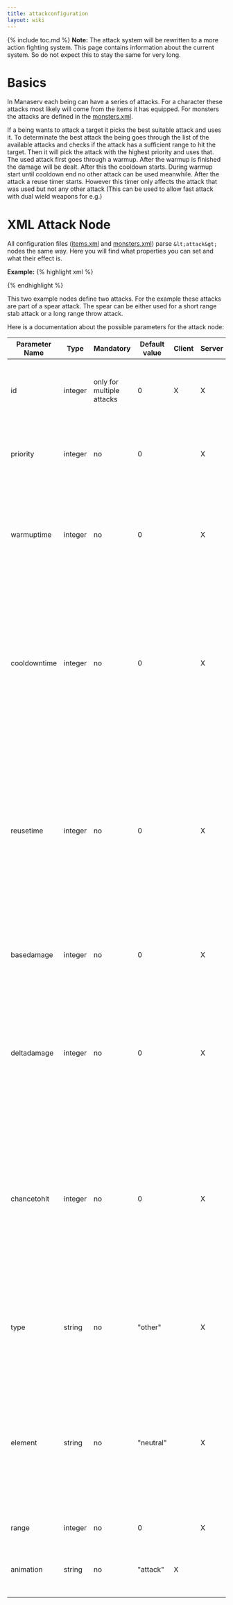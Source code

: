 ```yaml
---
title: attackconfiguration
layout: wiki
---
```

{% include toc.md %}
**Note:** The attack system will be rewritten to a more action fighting system. This page contains information about the current system. So do not expect this to stay the same for very long.

#  Basics
In Manaserv each being can have a series of attacks. For a character these attacks most likely will come from the items it has equipped. For monsters the attacks are defined in the [monsters.xml](monsters.xml.html).

If a being wants to attack a target it picks the best suitable attack and uses it. To determinate the best attack the being goes through the list of the available attacks and checks if the attack has a sufficient range to hit the target. Then it will pick the attack with the highest priority and uses that. The used attack first goes through a warmup. After the warmup is finished the damage will be dealt. After this the cooldown starts. During warmup start until cooldown end no other attack can be used meanwhile. After the attack a reuse timer starts. However this timer only affects the attack that was used but not any other attack (This can be used to allow fast attack with dual wield weapons for e.g.)

#  XML Attack Node
All configuration files ([items.xml](items.xml.html) and [monsters.xml](monsters.xml.html)) parse `&lt;attack&gt;` nodes the same way. Here you will find what properties you can set and what their effect is.

**Example:**
{% highlight xml %}
        <!-- Stab Spear -->
        <attack id="1"
            priority="2"
            type="physical"
            warmuptime="10"
            cooldowntime="10"
            reusetime="10"
            basedamage="100"
            deltadamage="1"
            chancetohit="1000"
            element="neutral"
            range="32"
            animation="attack"
            skill="102"
            />
        <!-- Throw Spear -->
        <attack id="2"
            priority="1"
            type="physical"
            warmuptime="0"
            cooldowntime="100"
            reusetime="100"
            basedamage="10"
            deltadamage="1"
            chancetohit="1000"
            element="neutral"
            range="256"
            animation="attackspear"
            skill="103"
            />

{% endhighlight %}

This two example nodes define two attacks. For the example these attacks are part of a spear attack. The spear can be either used for a short range stab attack or a long range throw attack.

Here is a documentation about the possible parameters for the attack node:
<table class="table table-bordered table-hover" markdown="1">
    <thead>
        <tr>
            <th>Parameter Name</th>
            <th>Type</th>
            <th>Mandatory</th>
            <th>Default value</th>
            <th>Client</th>
            <th>Server</th>
            <th>Description</th>
        </tr>
    </thead>
    <tbody>
        <tr>
            <td>id</td>
            <td>integer</td>
            <td>only for multiple attacks</td>
            <td>0</td>
            <td>X</td>
            <td>X</td>
            <td>The id is only used for telling the client which animation to play.</td>
        </tr>
        <tr>
            <td>priority</td>
            <td>integer</td>
            <td>no</td>
            <td>0</td>
            <td>&nbsp;</td>
            <td>X</td>
            <td>A attack with a higher priority will be preferred if two attacks are usable.</td>
        </tr>
        <tr>
            <td>warmuptime</td>
            <td>integer</td>
            <td>no</td>
            <td>0</td>
            <td>&nbsp;</td>
            <td>X</td>
            <td>The time between the start of the attack and the actual dealing of damage in game ticks (one tick equals 100ms).</td>
        </tr>
        <tr>
            <td>cooldowntime</td>
            <td>integer</td>
            <td>no</td>
            <td>0</td>
            <td>&nbsp;</td>
            <td>X</td>
            <td>The time between the dealing of damage and the end of the current attack in game ticks (one tick equals 100ms). Only after the cooldown finished any other attack can be used again.</td>
        </tr>
        <tr>
            <td>reusetime</td>
            <td>integer</td>
            <td>no</td>
            <td>0</td>
            <td>&nbsp;</td>
            <td>X</td>
            <td>The time after which the *current* attack can be used again *after* the cooldown finished in game ticks (one tick equals 100ms). This can be used to allow fast attack with dual wielding.</td>
        </tr>
        <tr>
            <td>basedamage</td>
            <td>integer</td>
            <td>no</td>
            <td>0</td>
            <td>&nbsp;</td>
            <td>X</td>
            <td>The minimum of damage the attack can cause (given that the target has no defence).</td>
        </tr>
        <tr>
            <td>deltadamage</td>
            <td>integer</td>
            <td>no</td>
            <td>0</td>
            <td>&nbsp;</td>
            <td>X</td>
            <td>The delta of the damage the attack can cause. The actual damage will be a random number between basedamage and basedamage + deltadamage</td>
        </tr>
        <tr>
            <td>chancetohit</td>
            <td>integer</td>
            <td>no</td>
            <td>0</td>
            <td>&nbsp;</td>
            <td>X</td>
            <td>The chance to land a hit. This number is not percent value but a factor that is compared against the dodge chance of the target with some randomness. FIXME Document how this calculation happens.</td>
        </tr>
        <tr>
            <td>type</td>
            <td>string</td>
            <td>no</td>
            <td>"other"</td>
            <td>&nbsp;</td>
            <td>X</td>
            <td>The type of the damage dealt by the attack. Possible values are: <br /> "physical" <br /> "magical" <br /> "direct" <br /> "other"</td>
        </tr>
        <tr>
            <td>element</td>
            <td>string</td>
            <td>no</td>
            <td>"neutral"</td>
            <td>&nbsp;</td>
            <td>X</td>
            <td>The element of the damage dealt by the attack. Possible values are: <br /> "neutral" <br /> "fire" <br /> "water" <br /> "earth" <br /> "air" <br /> "lightning" <br /> "metal" <br /> "wood" <br /> "ice"</td>
        </tr>
        <tr>
            <td>range</td>
            <td>integer</td>
            <td>no</td>
            <td>0</td>
            <td>&nbsp;</td>
            <td>X</td>
            <td>The range of the attack in pixels.</td>
        </tr>
        <tr>
            <td>animation</td>
            <td>string</td>
            <td>no</td>
            <td>"attack"</td>
            <td>X</td>
            <td>&nbsp;</td>
            <td>The name of the animation which the attacker will play.</td>
        </tr>
    </tbody>
</table>







